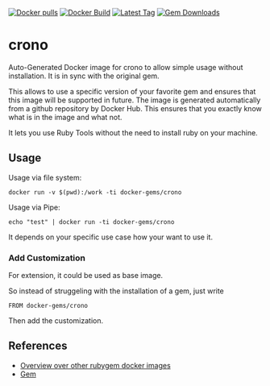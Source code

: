 [![Docker pulls](https://img.shields.io/docker/pulls/rubygem/crono.svg)](https://hub.docker.com/r/rubygem/crono/)
[![Docker Build](https://img.shields.io/docker/automated/rubygem/crono.svg)](https://hub.docker.com/r/rubygem/crono/)
[![Latest Tag](https://img.shields.io/github/tag/docker-rubygem/crono.svg)](https://hub.docker.com/r/rubygem/crono/)
[![Gem Downloads](https://img.shields.io/gem/dt/crono.svg)](https://rubygems.org/gems/crono/)
# crono

Auto-Generated Docker image for crono to allow simple usage without installation.
It is in sync with the original gem.

This allows to use a specific version of your favorite gem and ensures that this image will be supported in future.
The image is generated automatically from a github repository by Docker Hub.
This ensures that you exactly know what is in the image and what not.

It lets you use Ruby Tools without the need to install ruby on your machine.

## Usage

Usage via file system:

`docker run -v $(pwd):/work -ti docker-gems/crono`

Usage via Pipe:

`echo "test" | docker run -ti docker-gems/crono`

It depends on your specific use case how your want to use it.

### Add Customization

For extension, it could be used as base image.

So instead of struggeling with the installation of a gem, just write

`FROM docker-gems/crono`

Then add the customization.

## References

 - [Overview over other rubygem docker images](https://github.com/thinkbot/docker-rubygem)
 - [Gem](https://rubygems.org/gems/crono/)
